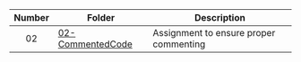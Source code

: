 
| Number | Folder                              | Description                            |
| :----: | ----------------------------------- | -------------------------------------- |
| 02     | [02-CommentedCode](./CommentedCode) | Assignment to ensure proper commenting |
